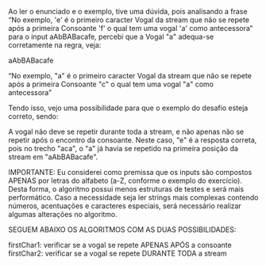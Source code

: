 Ao ler o enunciado e o exemplo, tive uma dúvida, pois analisando a frase “No exemplo, 'e' é o primeiro 
caracter Vogal da stream que não se repete após a primeira Consoante 'f' o qual tem uma vogal 'a' como 
antecessora” para o input aAbBABacafe, percebi que a Vogal "a" adequa-se corretamente na regra, veja:

aAbBABacafe

“No exemplo, "a" é o primeiro caracter Vogal da stream que não se repete após a primeira 
Consoante "c" o qual tem uma vogal "a" como antecessora” 

Tendo isso, vejo uma possibilidade para que o exemplo do desafio esteja correto, sendo:

A vogal não deve se repetir durante toda a stream, e não apenas não se repetir após o 
encontro da consoante. Neste caso, "e" é a resposta correta, pois no trecho "aca", o "a" já 
havia se repetido na primeira posição da stream em "aAbBABacafe".


IMPORTANTE: Eu considerei como premissa que os inputs são compostos APENAS por letras do 
alfabeto (a-Z, conforme o exemplo do exercício). Desta forma, o algoritmo possui menos estruturas de testes 
e será mais performático. Caso a necessidade seja ler strings mais complexas contendo números, 
acentuações e caracteres especiais, será necessário realizar algumas alterações no algoritmo.

SEGUEM ABAIXO OS ALGORITMOS COM AS DUAS POSSIBILIDADES:

firstChar1: verificar se a vogal se repete APENAS APÓS a consoante
firstChar2: verificar se a vogal se repete DURANTE TODA a stream
